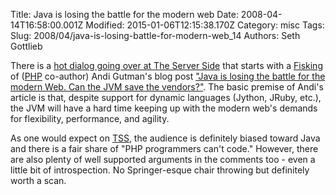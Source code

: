 Title: Java is losing the battle for the modern web
Date: 2008-04-14T16:58:00.001Z
Modified: 2015-01-06T12:15:38.170Z
Category: misc
Tags: 
Slug: 2008/04/java-is-losing-battle-for-modern-web_14
Authors: Seth Gottlieb

There is a [hot dialog going over at The Server Side](http://www.theserverside.com) that starts with a [Fisking](http://en.wikipedia.org/wiki/Fisking) of ([PHP](http://www.php.net) co-author) Andi Gutman's blog post  ["Java is losing the battle for the modern Web. Can the JVM save the vendors?"](http://andigutmans.blogspot.com/2008/03/java-is-losing-battle-for-modern-web.html).  The basic premise of Andi's article is that, despite support for dynamic languages (Jython, JRuby, etc.), the JVM will have a hard time keeping up with the modern web's demands for flexibility, performance, and agility.    
  
As one would expect on [TSS](http://www.theserverside.com), the audience is definitely biased toward Java and there is a fair share of "PHP programmers can't code."  However, there are also plenty of well supported  arguments in the comments too - even a little bit of introspection.  No Springer-esque chair throwing but definitely worth a scan.
